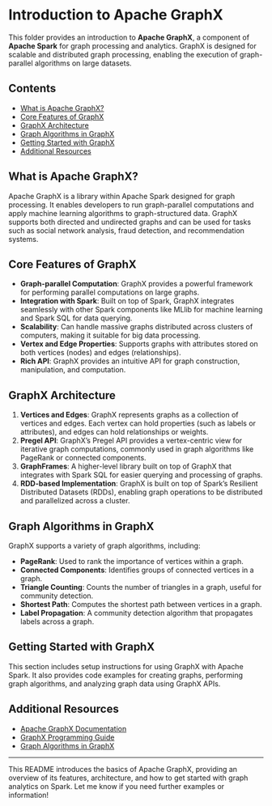 # Introduction to Apache GraphX

This folder provides an introduction to **Apache GraphX**, a component of **Apache Spark** for graph processing and analytics. GraphX is designed for scalable and distributed graph processing, enabling the execution of graph-parallel algorithms on large datasets.

## Contents
- [What is Apache GraphX?](#what-is-apache-graphx)
- [Core Features of GraphX](#core-features-of-graphx)
- [GraphX Architecture](#graphx-architecture)
- [Graph Algorithms in GraphX](#graph-algorithms-in-graphx)
- [Getting Started with GraphX](#getting-started-with-graphx)
- [Additional Resources](#additional-resources)

## What is Apache GraphX?
Apache GraphX is a library within Apache Spark designed for graph processing. It enables developers to run graph-parallel computations and apply machine learning algorithms to graph-structured data. GraphX supports both directed and undirected graphs and can be used for tasks such as social network analysis, fraud detection, and recommendation systems.

## Core Features of GraphX
- **Graph-parallel Computation**: GraphX provides a powerful framework for performing parallel computations on large graphs.
- **Integration with Spark**: Built on top of Spark, GraphX integrates seamlessly with other Spark components like MLlib for machine learning and Spark SQL for data querying.
- **Scalability**: Can handle massive graphs distributed across clusters of computers, making it suitable for big data processing.
- **Vertex and Edge Properties**: Supports graphs with attributes stored on both vertices (nodes) and edges (relationships).
- **Rich API**: GraphX provides an intuitive API for graph construction, manipulation, and computation.

## GraphX Architecture
1. **Vertices and Edges**: GraphX represents graphs as a collection of vertices and edges. Each vertex can hold properties (such as labels or attributes), and edges can hold relationships or weights.
2. **Pregel API**: GraphX’s Pregel API provides a vertex-centric view for iterative graph computations, commonly used in graph algorithms like PageRank or connected components.
3. **GraphFrames**: A higher-level library built on top of GraphX that integrates with Spark SQL for easier querying and processing of graphs.
4. **RDD-based Implementation**: GraphX is built on top of Spark’s Resilient Distributed Datasets (RDDs), enabling graph operations to be distributed and parallelized across a cluster.

## Graph Algorithms in GraphX
GraphX supports a variety of graph algorithms, including:
- **PageRank**: Used to rank the importance of vertices within a graph.
- **Connected Components**: Identifies groups of connected vertices in a graph.
- **Triangle Counting**: Counts the number of triangles in a graph, useful for community detection.
- **Shortest Path**: Computes the shortest path between vertices in a graph.
- **Label Propagation**: A community detection algorithm that propagates labels across a graph.

## Getting Started with GraphX
This section includes setup instructions for using GraphX with Apache Spark. It also provides code examples for creating graphs, performing graph algorithms, and analyzing graph data using GraphX APIs.

## Additional Resources
- [Apache GraphX Documentation](https://spark.apache.org/graphx/)
- [GraphX Programming Guide](https://spark.apache.org/docs/latest/graphx-programming-guide.html)
- [Graph Algorithms in GraphX](https://databricks.com/blog/2016/01/05/graphx-graph-processing-for-spark.html)

---

This README introduces the basics of Apache GraphX, providing an overview of its features, architecture, and how to get started with graph analytics on Spark. Let me know if you need further examples or information!
